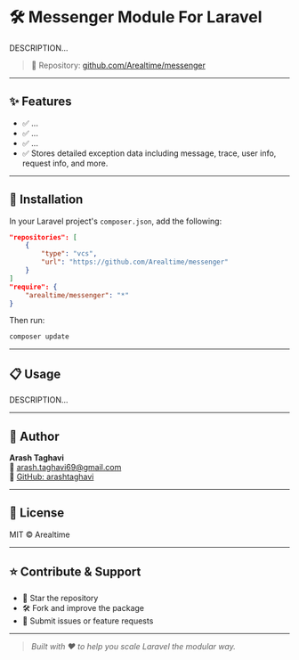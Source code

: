 # 🛠️ Messenger Module For Laravel

DESCRIPTION...

> 🔗 Repository: [github.com/Arealtime/messenger](https://github.com/Arealtime/messenger)

---

## ✨ Features

- ✅ ...
- ✅ ...
- ✅ ...
- ✅ Stores detailed exception data including message, trace, user info, request info, and more.

---

## 🚀 Installation

In your Laravel project's `composer.json`, add the following:

```json
"repositories": [
    {
        "type": "vcs",
        "url": "https://github.com/Arealtime/messenger"
    }
]
"require": {
    "arealtime/messenger": "*"
}
```

Then run:

```bash
composer update
```
---

## 📋 Usage

DESCRIPTION...

---

## 👤 Author

**Arash Taghavi**  
📧 arash.taghavi69@gmail.com  
🔗 [GitHub: arashtaghavi](https://github.com/arashtaghavi)

---

## 📄 License

MIT © Arealtime

---

## ⭐️ Contribute & Support

- 🌟 Star the repository
- 🛠️ Fork and improve the package
- 🐛 Submit issues or feature requests

---

> _Built with ❤️ to help you scale Laravel the modular way._
